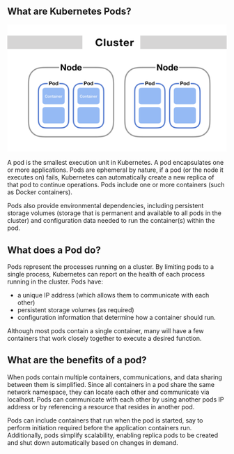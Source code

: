 ## What are Kubernetes Pods?

![pod](assets/networking-overview.png)

A pod is the smallest execution unit in Kubernetes. A pod encapsulates one or more applications. 
Pods are ephemeral by nature, if a pod (or the node it executes on) fails, Kubernetes can 
automatically create a new replica of that pod to continue operations. Pods include one or 
more containers (such as Docker containers).

Pods also provide environmental dependencies, including persistent storage volumes 
(storage that is permanent and available to all pods in the cluster) and configuration data 
needed to run the container(s) within the pod.

## What does a Pod do?

Pods represent the processes running on a cluster. By limiting pods to a single process, 
Kubernetes can report on the health of each process running in the cluster. Pods have:

- a unique IP address (which allows them to communicate with each other)
- persistent storage volumes (as required)
- configuration information that determine how a container should run.

Although most pods contain a single container, many will have a few containers that work 
closely together to execute a desired function.

## What are the benefits of a pod?

When pods contain multiple containers, communications, and data sharing between them is 
simplified. Since all containers in a pod share the same network namespace, they can locate 
each other and communicate via localhost. Pods can communicate with each other by using 
another pods IP address or by referencing a resource that resides in another pod.

Pods can include containers that run when the pod is started, say to perform initiation 
required before the application containers run. Additionally, pods simplify scalability, 
enabling replica pods to be created and shut down automatically based on changes in demand.